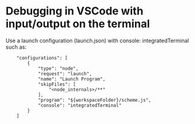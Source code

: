 # Debugging in VSCode with input/output on the terminal

Use a launch configuration (launch.json) with console: integratedTerminal such as:

```
    "configurations": [
        {
            "type": "node",
            "request": "launch",
            "name": "Launch Program",
            "skipFiles": [
                "<node_internals>/**"
            ],
            "program": "${workspaceFolder}/scheme.js",
            "console": "integratedTerminal"
        }
    ]
```